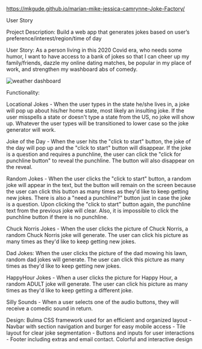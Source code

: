 https://mkgude.github.io/marian-mike-jessica-camrynne-Joke-Factory/

User Story

Project Description: Build a web app that generates jokes based on user’s preference/interest/region/time of day

User Story: As a person living in this 2020 Covid era, who needs some humor, I want to have access to a bank of jokes so that I can cheer up my family/friends, dazzle my online dating matches, be popular in my place of work, and strengthen my washboard abs of comedy.

![weather dashboard](p1-screenshot.png)

Functionality:

Locational Jokes - When the user types in the state he/she lives in, a joke will pop up about his/her home state, most likely an insulting joke. If the user misspells a state or doesn't type a state from the US, no joke will show up. Whatever the user types will be transitioned to lower case so the joke generator will work.

Joke of the Day - When the user hits the "click to start" button, the joke of the day will pop up and the "click to start" button will disappear. If the joke is a question and requires a punchline, the user can click the "click for punchline button" to reveal the punchline. The button will also disappear on the reveal.

Random Jokes - When the user clicks the "click to start" button, a random joke will appear in the text, but the button will remain on the screen because the user can click this button as many times as they'd like to keep getting new jokes. There is also a "need a punchline?" button just in case the joke is a question. Upon clicking the "click to start" button again, the punchline text from the previous joke will clear. Also, it is impossible to click the punchline button if there is no punchline.

Chuck Norris Jokes - When the user clicks the picture of Chuck Norris, a random Chuck Norris joke will generate. The user can click his picture as many times as they'd like to keep getting new jokes.

Dad Jokes: When the user clicks the picture of the dad mowing his lawn, random dad jokes will generate. The user can click this picture as many times as they'd like to keep getting new jokes.

HappyHour Jokes - When a user clicks the picture for Happy Hour, a random ADULT joke will generate. The user can click his picture as many times as they'd like to keep getting a different joke.

Silly Sounds - When a user selects one of the audio buttons, they will receive a comedic sound in return.

Design: Bulma CSS framework used for an efficient and organized layout - Navbar with section navigation and burger for easy mobile access - Tile layout for clear joke segmentation - Buttons and inputs for user interactions - Footer including extras and email contact. Colorful and interactive design
